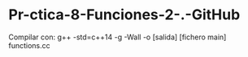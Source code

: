 # Pr-ctica-8-Funciones-2-.-GitHub
Compilar con: 
g++ -std=c++14 -g -Wall -o [salida] [fichero main] functions.cc

